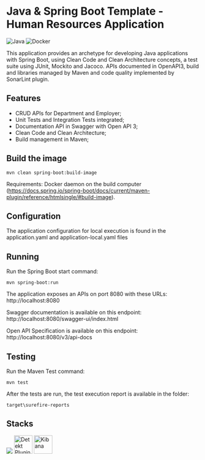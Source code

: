 # Java & Spring Boot  Template - Human Resources Application

![Java](http://ForTheBadge.com/images/badges/made-with-java.svg)
![Docker](https://forthebadge.com/images/badges/docker-container.svg)

This application provides an archetype for developing Java applications with Spring Boot, using Clean Code and Clean Architecture concepts, a test suite using JUnit, Mockito and Jacoco.
APIs documented in OpenAPI3, build and libraries managed by Maven and code quality implemented by SonarLint plugin.

## Features

- CRUD APIs for Department and Employer;
- Unit Tests and Integration Tests integrated;
- Documentation API in Swagger with Open API 3;
- Clean Code and Clean Architecture;
- Build management in Maven;

## Build the image
```
mvn clean spring-boot:build-image
```

Requirements: Docker daemon on the build computer
(https://docs.spring.io/spring-boot/docs/current/maven-plugin/reference/htmlsingle/#build-image).

## Configuration

The application configuration for local execution is found in the application.yaml and application-local.yaml files

## Running

Run the Spring Boot start command:
```
mvn spring-boot:run
```
The application exposes an APIs on port 8080 with these URLs:
http://localhost:8080

Swagger documentation is available on this endpoint:
http://localhost:8080/swagger-ui/index.html

Open API Specification is available on this endpoint:
http://localhost:8080/v3/api-docs

## Testing

Run the Maven Test command:

```
mvn test
```
After  the tests are run, the test execution report is available in the folder:

```
target\surefire-reports
```

## Stacks
<p style= "text-align: left;">
  <img src="https://skillicons.dev/icons?i=java,spring,maven,docker,git,elasticsearch" />
<img src="https://detekt.dev/img/home/detekt-logo.svg" width="48" height="48" alt="Detekt Plugin"/>
<img src="https://www.vectorlogo.zone/logos/elasticco_kibana/elasticco_kibana-icon.svg" width="48" height="48" alt="Kibana"/>
</p>